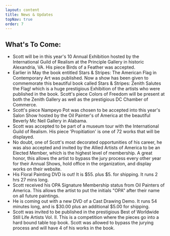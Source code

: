 ```yaml
---
layout: content
title: News & Updates
topNav: true
order: 7
---
```


What's To Come:
---------------

* Scott will be in this year's 10 Annual Exhibition hosted by the International Guild of Realism at the Principle Gallery in historic Alexandria, VA. His piece Birds of a Feather was accepted.
* Earlier in May the book entitled Stars & Stripes: The American Flag in Contemporary Art was published. Now a show has been given to commemorate this  beautiful book called Stars & Stripes: Zenith Salutes the Flag! which is a huge prestigious Exhibition of the artists who were published in the book. Scott's piece Colors of Freedom will be present at both the Zenith Gallery as well as the prestigious DC Chamber of Commerce.
* Scott's piece Nampeyo Pot was chosen to be accepted into this year's Salon Show hosted by the Oil Painter's of America at the beautiful Beverly Mc Neil Gallery in Alabama.
* Scott was accepted to be part of a museum tour with the International Guild of Realism. His piece 'Propitiation' is one of 72 works that will be displayed.
* No doubt, one of Scott's most decorated opportunities of his career, he was also accepted and invited by the Allied Artists of America to be an Elected Member, which is the highest level of membership. A great honor, this allows the artist to bypass the jury process every other year for their Annual Shows, hold office in the organization, and display works on their website.
* His Floral Painting DVD is out! It is $55. plus $5. for shipping. It runs 2 hrs 27 mins long.
* Scott received his OPA Signature Membership status from Oil Painters of America. This allows the artist to put the initials "OPA" after their name on all future paintings.
* He is coming out with a new DVD of a Cast Drawing Demo. It runs 54 minutes long, and is $30.00 plus an additional $5.00 for shipping.
* Scott was invited to be published in the prestigious Best of Worldwide Still Life Artists Vol. II. This is a competition where the pieces go into a hard bound table top book. Scott was allowed to bypass the jurying process and will have 4 of his works in the book.  

